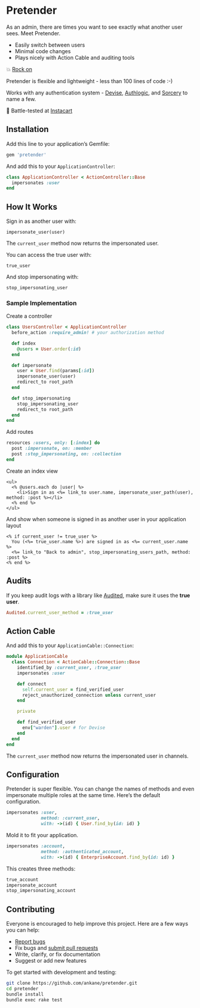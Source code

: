 # Pretender

As an admin, there are times you want to see exactly what another user sees. Meet Pretender.

- Easily switch between users
- Minimal code changes
- Plays nicely with Action Cable and auditing tools

:boom: [Rock on](https://www.youtube.com/watch?v=SBjQ9tuuTJQ)

Pretender is flexible and lightweight - less than 100 lines of code :-)

Works with any authentication system - [Devise](https://github.com/plataformatec/devise), [Authlogic](https://github.com/binarylogic/authlogic), and [Sorcery](https://github.com/Sorcery/sorcery) to name a few.

:tangerine: Battle-tested at [Instacart](https://www.instacart.com/opensource)

## Installation

Add this line to your application’s Gemfile:

```ruby
gem 'pretender'
```

And add this to your `ApplicationController`:

```ruby
class ApplicationController < ActionController::Base
  impersonates :user
end
```

## How It Works

Sign in as another user with:

```
impersonate_user(user)
```

The `current_user` method now returns the impersonated user.

You can access the true user with:

```
true_user
```

And stop impersonating with:

```ruby
stop_impersonating_user
```

### Sample Implementation

Create a controller

```ruby
class UsersController < ApplicationController
  before_action :require_admin! # your authorization method

  def index
    @users = User.order(:id)
  end

  def impersonate
    user = User.find(params[:id])
    impersonate_user(user)
    redirect_to root_path
  end

  def stop_impersonating
    stop_impersonating_user
    redirect_to root_path
  end
end
```

Add routes

```ruby
resources :users, only: [:index] do
  post :impersonate, on: :member
  post :stop_impersonating, on: :collection
end
```

Create an index view

```erb
<ul>
  <% @users.each do |user| %>
    <li>Sign in as <%= link_to user.name, impersonate_user_path(user), method: :post %></li>
  <% end %>
</ul>
```

And show when someone is signed in as another user in your application layout

```erb
<% if current_user != true_user %>
  You (<%= true_user.name %>) are signed in as <%= current_user.name %>
  <%= link_to "Back to admin", stop_impersonating_users_path, method: :post %>
<% end %>
```

## Audits

If you keep audit logs with a library like [Audited](https://github.com/collectiveidea/audited), make sure it uses the **true user**.

```ruby
Audited.current_user_method = :true_user
```

## Action Cable

And add this to your `ApplicationCable::Connection`:

```ruby
module ApplicationCable
  class Connection < ActionCable::Connection::Base
    identified_by :current_user, :true_user
    impersonates :user

    def connect
      self.current_user = find_verified_user
      reject_unauthorized_connection unless current_user
    end

    private

    def find_verified_user
      env["warden"].user # for Devise
    end
  end
end
```

The `current_user` method now returns the impersonated user in channels.

## Configuration

Pretender is super flexible. You can change the names of methods and even impersonate multiple roles at the same time. Here’s the default configuration.

```ruby
impersonates :user,
             method: :current_user,
             with: ->(id) { User.find_by(id: id) }
```

Mold it to fit your application.

```ruby
impersonates :account,
             method: :authenticated_account,
             with: ->(id) { EnterpriseAccount.find_by(id: id) }
```

This creates three methods:

```ruby
true_account
impersonate_account
stop_impersonating_account
```

## Contributing

Everyone is encouraged to help improve this project. Here are a few ways you can help:

- [Report bugs](https://github.com/ankane/pretender/issues)
- Fix bugs and [submit pull requests](https://github.com/ankane/pretender/pulls)
- Write, clarify, or fix documentation
- Suggest or add new features

To get started with development and testing:

```sh
git clone https://github.com/ankane/pretender.git
cd pretender
bundle install
bundle exec rake test
```
